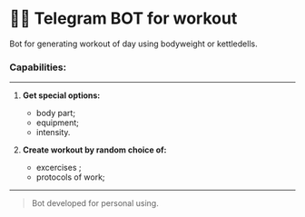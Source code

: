# 🏋️‍♀️ Telegram BOT for workout

Bot for generating workout of day using bodyweight or kettledells.

### Сapabilities:

---

1. **Get special options:**

   - body part;
   - equipment;
   - intensity.

2. **Create workout by random choice of:**
   - excercises ;
   - protocols of work;

---

> Bot developed for personal using.
